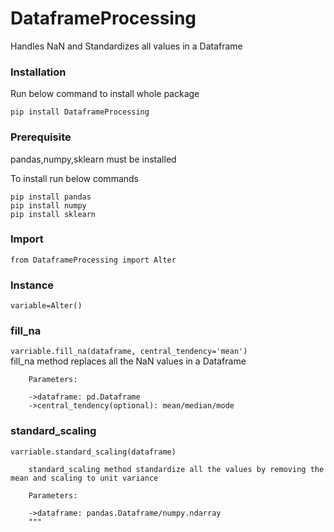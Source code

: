 # DataframeProcessing

Handles NaN and Standardizes all values in a Dataframe


### Installation
Run below command to install whole package

```pip install DataframeProcessing```


### Prerequisite
pandas,numpy,sklearn must be installed

To install run below commands

```pip install pandas```  
```pip install numpy```  
```pip install sklearn```

### Import
```from DataframeProcessing import Alter```


### Instance
```variable=Alter()``` 

### fill_na
```varriable.fill_na(dataframe, central_tendency='mean')```   
        fill_na method replaces all the NaN values in a Dataframe

        Parameters:

        ->dataframe: pd.Dataframe
        ->central_tendency(optional): mean/median/mode
        
        
### standard_scaling
```varriable.standard_scaling(dataframe)```   

        standard_scaling method standardize all the values by removing the mean and scaling to unit variance

        Parameters:

        ->dataframe: pandas.Dataframe/numpy.ndarray
        """


        
        
